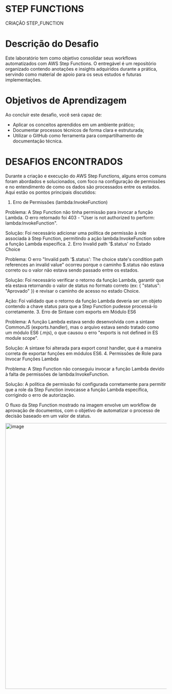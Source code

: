 # STEP FUNCTIONS
CRIAÇÃO STEP_FUNCTION

# Descrição do Desafio

Este laboratório tem como objetivo consolidar seus workflows automatizados com AWS Step Functions. O entregável é um repositório organizado contendo anotações e insights adquiridos durante a prática, servindo como material de apoio para os seus estudos e futuras implementações.

# Objetivos de Aprendizagem 

Ao concluir este desafio, você será capaz de: 
* Aplicar os conceitos aprendidos em um ambiente prático; 
* Documentar processos técnicos de forma clara e estruturada;
* Utilizar o GitHub como ferramenta para compartilhamento de documentação técnica.

# DESAFIOS ENCONTRADOS

Durante a criação e execução do AWS Step Functions, alguns erros comuns foram abordados e solucionados, com foco na configuração de permissões e no entendimento de como os dados são processados entre os estados. Aqui estão os pontos principais discutidos:
1. Erro de Permissões (lambda:InvokeFunction)

Problema: A Step Function não tinha permissão para invocar a função Lambda. O erro retornado foi 403 - "User is not authorized to perform: lambda:InvokeFunction".

Solução: Foi necessário adicionar uma política de permissão à role associada à Step Function, permitindo a ação lambda:InvokeFunction sobre a função Lambda específica.
2. Erro Invalid path '$.status' no Estado Choice

Problema: O erro "Invalid path '$.status': The choice state's condition path references an invalid value" ocorreu porque o caminho $.status não estava correto ou o valor não estava sendo passado entre os estados.

Solução: Foi necessário verificar o retorno da função Lambda, garantir que ela estava retornando o valor de status no formato correto (ex: { "status": "Aprovado" }) e revisar o caminho de acesso no estado Choice.

Ação: Foi validado que o retorno da função Lambda deveria ser um objeto contendo a chave status para que a Step Function pudesse processá-lo corretamente.
3. Erro de Sintaxe com exports em Módulo ES6

Problema: A função Lambda estava sendo desenvolvida com a sintaxe CommonJS (exports.handler), mas o arquivo estava sendo tratado como um módulo ES6 (.mjs), o que causou o erro "exports is not defined in ES module scope".

Solução: A sintaxe foi alterada para export const handler, que é a maneira correta de exportar funções em módulos ES6.
4. Permissões de Role para Invocar Funções Lambda

Problema: A Step Function não conseguiu invocar a função Lambda devido à falta de permissões de lambda:InvokeFunction.

Solução: A política de permissão foi configurada corretamente para permitir que a role da Step Function invocasse a função Lambda específica, corrigindo o erro de autorização. 

O fluxo da Step Function mostrado na imagem envolve um workflow de aprovação de documentos, com o objetivo de automatizar o processo de decisão baseado em um valor de status.

<img width="1788" height="830" alt="image" src="https://github.com/user-attachments/assets/e4a7f237-b2be-418d-99d7-e8288d6bd73c" />


